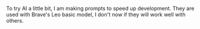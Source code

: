To try AI a little bit, I am making prompts to speed up development. They are used with Brave's Leo basic model, I don't now if they will work well with others.
